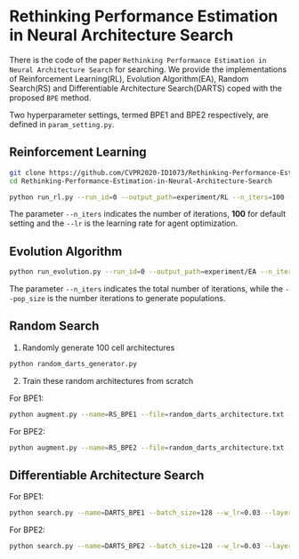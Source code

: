 # Rethinking Performance Estimation in Neural Architecture Search

There is the code of the paper ``Rethinking Performance Estimation in Neural Architecture Search`` for searching. We provide the implementations of Reinforcement Learning(RL), Evolution Algorithm(EA), Random Search(RS) and Differentiable Architecture Search(DARTS) coped with the proposed ``BPE`` method.

Two hyperparameter settings, termed BPE1 and BPE2 respectively, are defined in ``param_setting.py``.

## Reinforcement Learning

```bash
git clone https://github.com/CVPR2020-ID1073/Rethinking-Performance-Estimation-in-Neural-Architecture-Search.git
cd Rethinking-Performance-Estimation-in-Neural-Architecture-Search

python run_rl.py --run_id=0 --output_path=experiment/RL --n_iters=100 --lr=1e-1 --param=BPE1/BPE2
```

The parameter ``--n_iters`` indicates the number of iterations, **100** for default setting and the ``--lr`` is the learning rate for agent optimization.


## Evolution Algorithm

```bash
python run_evolution.py --run_id=0 --output_path=experiment/EA --n_iters=100 --pop_size=50 --param=BPE1/BPE2
```

The parameter ``--n_iters`` indicates the total number of iterations, while the ``--pop_size`` is the number iterations to generate populations.


## Random Search

1. Randomly generate 100 cell architectures
```bash
python random_darts_generator.py
```

2. Train these random architectures from scratch

For BPE1: 
```bash
python augment.py --name=RS_BPE1 --file=random_darts_architecture.txt --data_path=data/ --batch_size=128 --lr=0.03 --layers=6 --init_channels=8 --epochs=10 --cutout_length=0 --image_size=16
```
For BPE2: 
```bash
python augment.py --name=RS_BPE2 --file=random_darts_architecture.txt --data_path=data/ --batch_size=128 --lr=0.03 --layers=16 --init_channels=16 --epochs=30 --cutout_length=0 --image_size=16
```


## Differentiable Architecture Search

For BPE1: 
```bash
python search.py --name=DARTS_BPE1 --batch_size=128 --w_lr=0.03 --layers=6 --init_channels=8 --epochs=10 --cutout_length=0 --image_size=16
```
For BPE2: 
```bash
python search.py --name=DARTS_BPE2 --batch_size=128 --w_lr=0.03 --layers=16 --init_channels=16 --epochs=30 --cutout_length=0 --image_size=16
```